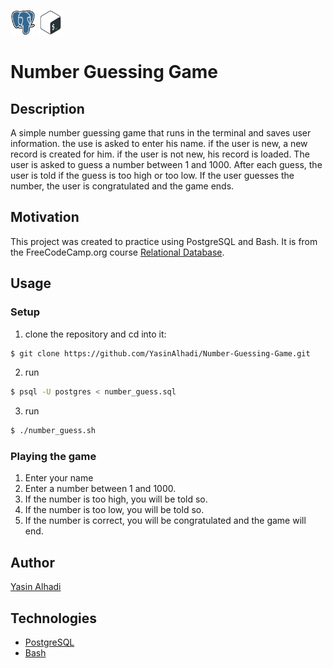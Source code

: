 <img src="postgresql-original.svg" height="40" width="40"/>  <img src="bash-original.svg" height="40" width="40"/>

# Number Guessing Game

## Description

A simple number guessing game that runs in the terminal and saves user information. the use is asked to enter his name. if the user is new, a new record is created for him. if the user is not new, his record is loaded. The user is asked to guess a number between 1 and 1000. After each guess, the user is told if the guess is too high or too low. If the user guesses the number, the user is congratulated and the game ends.

## Motivation

This project was created to practice using PostgreSQL and Bash. It is from the FreeCodeCamp.org course [Relational Database](https://www.freecodecamp.org/learn/relational-database/build-a-number-guessing-game-project/build-a-number-guessing-game).

## Usage

### Setup
1. clone the repository and cd into it:
```bash
$ git clone https://github.com/YasinAlhadi/Number-Guessing-Game.git
```
2. run
```bash
$ psql -U postgres < number_guess.sql
```
3. run
```bash
$ ./number_guess.sh
```
### Playing the game
1. Enter your name
2. Enter a number between 1 and 1000.
3. If the number is too high, you will be told so.
4. If the number is too low, you will be told so.
5. If the number is correct, you will be congratulated and the game will end.

## Author
[Yasin Alhadi](https://www.twitter.com/yasin_elhadi)


## Technologies
- [PostgreSQL](https://www.postgresql.org/)
- [Bash](https://www.gnu.org/software/bash/)